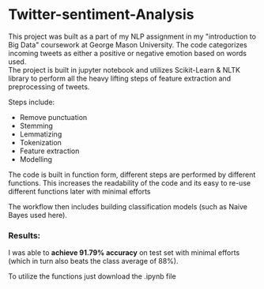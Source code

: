 # Twitter-sentiment-Analysis

This project was built as a part of my NLP assignment in my "introduction to Big Data" coursework at George Mason University. The code categorizes incoming tweets as either a positive or negative emotion based on words used.  
The project is built in jupyter notebook and utilizes Scikit-Learn & NLTK library to perform all the heavy lifting steps of feature extraction and preprocessing of tweets.  

Steps include:
* Remove punctuation
* Stemming
* Lemmatizing
* Tokenization
* Feature extraction
* Modelling

The code is built in function form, different steps are performed by different functions. This increases the readability of the code and its easy to re-use different functions later with minimal efforts

The workflow then includes building classification models (such as Naive Bayes used here).

### Results:
I was able to **achieve 91.79% accuracy** on test set with minimal efforts (which in turn also beats the class average of 88%).

To utilize the functions just download the .ipynb file 
